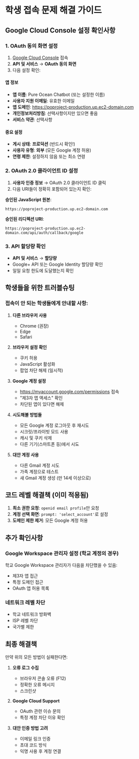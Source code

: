 # 학생 접속 문제 해결 가이드

## Google Cloud Console 설정 확인사항

### 1. OAuth 동의 화면 설정
1. [Google Cloud Console](https://console.cloud.google.com) 접속
2. **API 및 서비스** → **OAuth 동의 화면**
3. 다음 설정 확인:

#### 앱 정보
- **앱 이름**: Pure Ocean Chatbot (또는 설정한 이름)
- **사용자 지원 이메일**: 유효한 이메일
- **앱 도메인**: https://poproject-production.up.ec2-domain.com
- **개인정보처리방침**: 선택사항이지만 있으면 좋음
- **서비스 약관**: 선택사항

#### 중요 설정
- **게시 상태**: **프로덕션** (반드시 확인!)
- **사용자 유형**: **외부** (모든 Google 계정 허용)
- **연령 제한**: 설정하지 않음 또는 최소 연령

### 2. OAuth 2.0 클라이언트 ID 설정
1. **사용자 인증 정보** → OAuth 2.0 클라이언트 ID 클릭
2. 다음 URI들이 정확히 포함되어 있는지 확인:

**승인된 JavaScript 원본**:
```
https://poproject-production.up.ec2-domain.com
```

**승인된 리디렉션 URI**:
```
https://poproject-production.up.ec2-domain.com/api/auth/callback/google
```

### 3. API 할당량 확인
- **API 및 서비스** → **할당량**
- Google+ API 또는 Google Identity 할당량 확인
- 일일 요청 한도에 도달했는지 확인

## 학생들을 위한 트러블슈팅

### 접속이 안 되는 학생들에게 안내할 사항:

1. **다른 브라우저 사용**
   - Chrome (권장)
   - Edge
   - Safari

2. **브라우저 설정 확인**
   - 쿠키 허용
   - JavaScript 활성화
   - 팝업 차단 해제 (일시적)

3. **Google 계정 설정**
   - https://myaccount.google.com/permissions 접속
   - "제3자 앱 액세스" 확인
   - 차단된 앱이 있다면 해제

4. **시도해볼 방법들**
   - 모든 Google 계정 로그아웃 후 재시도
   - 시크릿/프라이빗 모드 사용
   - 캐시 및 쿠키 삭제
   - 다른 기기(스마트폰 등)에서 시도

5. **대안 계정 사용**
   - 다른 Gmail 계정 시도
   - 가족 계정으로 테스트
   - 새 Gmail 계정 생성 (만 14세 이상으로)

## 코드 레벨 해결책 (이미 적용됨)

1. **최소 권한 요청**: `openid email profile`만 요청
2. **계정 선택 화면**: `prompt: 'select_account'`로 설정
3. **도메인 제한 제거**: 모든 Google 계정 허용

## 추가 확인사항

### Google Workspace 관리자 설정 (학교 계정의 경우)
학교 Google Workspace 관리자가 다음을 차단했을 수 있음:
- 제3자 앱 접근
- 특정 도메인 접근
- OAuth 앱 허용 목록

### 네트워크 레벨 차단
- 학교 네트워크 방화벽
- ISP 레벨 차단
- 국가별 제한

## 최종 해결책

만약 위의 모든 방법이 실패한다면:

1. **오류 로그 수집**
   - 브라우저 콘솔 오류 (F12)
   - 정확한 오류 메시지
   - 스크린샷

2. **Google Cloud Support**
   - OAuth 관련 이슈 문의
   - 특정 계정 차단 이유 확인

3. **대안 인증 방법 고려**
   - 이메일 링크 인증
   - 초대 코드 방식
   - 익명 사용 후 계정 연결